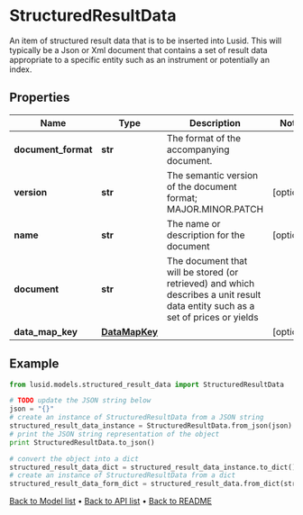 # StructuredResultData

An item of structured result data that is to be inserted into Lusid. This will typically be a Json or Xml document that  contains a set of result data appropriate to a specific entity such as an instrument or potentially an index.

## Properties
Name | Type | Description | Notes
------------ | ------------- | ------------- | -------------
**document_format** | **str** | The format of the accompanying document. | 
**version** | **str** | The semantic version of the document format; MAJOR.MINOR.PATCH | [optional] 
**name** | **str** | The name or description for the document | [optional] 
**document** | **str** | The document that will be stored (or retrieved) and which describes a unit result data entity such as a set of prices or yields | 
**data_map_key** | [**DataMapKey**](DataMapKey.md) |  | [optional] 

## Example

```python
from lusid.models.structured_result_data import StructuredResultData

# TODO update the JSON string below
json = "{}"
# create an instance of StructuredResultData from a JSON string
structured_result_data_instance = StructuredResultData.from_json(json)
# print the JSON string representation of the object
print StructuredResultData.to_json()

# convert the object into a dict
structured_result_data_dict = structured_result_data_instance.to_dict()
# create an instance of StructuredResultData from a dict
structured_result_data_form_dict = structured_result_data.from_dict(structured_result_data_dict)
```
[Back to Model list](../README.md#documentation-for-models) &#8226; [Back to API list](../README.md#documentation-for-api-endpoints) &#8226; [Back to README](../README.md)


